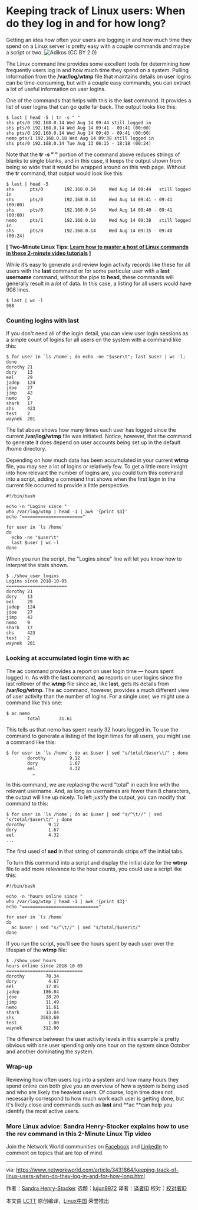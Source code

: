 [#]: collector: (lujun9972)
[#]: translator: ( )
[#]: reviewer: ( )
[#]: publisher: ( )
[#]: url: ( )
[#]: subject: (Keeping track of Linux users: When do they log in and for how long?)
[#]: via: (https://www.networkworld.com/article/3431864/keeping-track-of-linux-users-when-do-they-log-in-and-for-how-long.html)
[#]: author: (Sandra Henry-Stocker https://www.networkworld.com/author/Sandra-Henry_Stocker/)

Keeping track of Linux users: When do they log in and for how long?
======
Getting an idea how often your users are logging in and how much time they spend on a Linux server is pretty easy with a couple commands and maybe a script or two.
![Adikos \(CC BY 2.0\)][1]

The Linux command line provides some excellent tools for determining how frequently users log in and how much time they spend on a system. Pulling information from the **/var/log/wtmp** file that maintains details on user logins can be time-consuming, but with a couple easy commands, you can extract a lot of useful information on user logins.

One of the commands that helps with this is the **last** command. It provides a list of user logins that can go quite far back. The output looks like this:

```
$ last | head -5 | tr -s " "
shs pts/0 192.168.0.14 Wed Aug 14 09:44 still logged in
shs pts/0 192.168.0.14 Wed Aug 14 09:41 - 09:41 (00:00)
shs pts/0 192.168.0.14 Wed Aug 14 09:40 - 09:41 (00:00)
nemo pts/1 192.168.0.18 Wed Aug 14 09:38 still logged in
shs pts/0 192.168.0.14 Tue Aug 13 06:15 - 18:18 (00:24)
```

Note that the **tr -s " "** portion of the command above reduces strings of blanks to single blanks, and in this case, it keeps the output shown from being so wide that it would be wrapped around on this web page. Without the **tr** command, that output would look like this:

```
$ last | head -5
shs      pts/0        192.168.0.14     Wed Aug 14 09:44   still logged in
shs      pts/0        192.168.0.14     Wed Aug 14 09:41 - 09:41  (00:00)
shs      pts/0        192.168.0.14     Wed Aug 14 09:40 - 09:41  (00:00)
nemo     pts/1        192.168.0.18     Wed Aug 14 09:38   still logged in
shs      pts/0        192.168.0.14     Wed Aug 14 09:15 - 09:40  (00:24)
```

**[ Two-Minute Linux Tips: [Learn how to master a host of Linux commands in these 2-minute video tutorials][2] ]**

While it’s easy to generate and review login activity records like these for all users with the **last** command or for some particular user with a **last username** command, without the pipe to **head**, these commands will generally result in a _lot_ of data. In this case, a listing for all users would have 908 lines.

```
$ last | wc -l
908
```

### Counting logins with last

If you don't need all of the login detail, you can view user login sessions as a simple count of logins for all users on the system with a command like this:

```
$ for user in `ls /home`; do echo -ne "$user\t"; last $user | wc -l; done
dorothy 21
dory    13
eel     29
jadep   124
jdoe    27
jimp    42
nemo    9
shark   17
shs     423
test    2
waynek  201
```

The list above shows how many times each user has logged since the current **/var/log/wtmp** file was initiated. Notice, however, that the command to generate it does depend on user accounts being set up in the default /home directory.

Depending on how much data has been accumulated in your current **wtmp** file, you may see a lot of logins or relatively few. To get a little more insight into how relevant the number of logins are, you could turn this command into a script, adding a command that shows when the first login in the current file occurred to provide a little perspective.

```
#!/bin/bash

echo -n "Logins since "
who /var/log/wtmp | head -1 | awk '{print $3}'
echo "======================="

for user in `ls /home`
do
  echo -ne "$user\t"
  last $user | wc -l
done
```

When you run the script, the "Logins since" line will let you know how to interpret the stats shown.

```
$ ./show_user_logins
Logins since 2018-10-05
=======================
dorothy 21
dory    13
eel     29
jadep   124
jdoe    27
jimp    42
nemo    9
shark   17
shs     423
test    2
waynek  201
```

### Looking at accumulated login time with **ac**

The **ac** command provides a report on user login time — hours spent logged in. As with the **last** command, **ac** reports on user logins since the last rollover of the **wtmp** file since **ac**, like **last**, gets its details from **/var/log/wtmp**. The **ac** command, however, provides a much different view of user activity than the number of logins. For a single user, we might use a command like this one:

```
$ ac nemo
        total       31.61
```

This tells us that nemo has spent nearly 32 hours logged in. To use the command to generate a listing of the login times for all users, you might use a command like this:

```
$ for user in `ls /home`; do ac $user | sed "s/total/$user\t/" ; done
        dorothy         9.12
        dory            1.67
        eel             4.32
          …
```

In this command, we are replacing the word “total” in each line with the relevant username. And, as long as usernames are fewer than 8 characters, the output will line up nicely. To left justify the output, you can modify that command to this:

```
$ for user in `ls /home`; do ac $user | sed "s/^\t//" | sed "s/total/$user\t/" ; done
dorothy         9.12
dory            1.67
eel             4.32
...
```

The first used of **sed** in that string of commands strips off the initial tabs.

To turn this command into a script and display the initial date for the **wtmp** file to add more relevance to the hour counts, you could use a script like this:

```
#!/bin/bash

echo -n "hours online since "
who /var/log/wtmp | head -1 | awk '{print $3}'
echo "============================="

for user in `ls /home`
do
  ac $user | sed "s/^\t//" | sed "s/total/$user\t/"
done
```

If you run the script, you'll see the hours spent by each user over the lifespan of the **wtmp** file:

```
$ ./show_user_hours
hours online since 2018-10-05
=============================
dorothy        70.34
dory            4.67
eel            17.05
jadep         186.04
jdoe           28.20
jimp           11.49
nemo           11.61
shark          13.04
shs          3563.60
test            1.00
waynek        312.00
```

The difference between the user activity levels in this example is pretty obvious with one user spending only one hour on the system since October and another dominating the system.

### Wrap-up

Reviewing how often users log into a system and how many hours they spend online can both give you an overview of how a system is being used and who are likely the heaviest users. Of course, login time does not necessarily correspond to how much work each user is getting done, but it's likely close and commands such as **last** and **ac **can help you identify the most active users.

### More Linux advice: Sandra Henry-Stocker explains how to use the rev command in this 2-Minute Linux Tip video

Join the Network World communities on [Facebook][3] and [LinkedIn][4] to comment on topics that are top of mind.

--------------------------------------------------------------------------------

via: https://www.networkworld.com/article/3431864/keeping-track-of-linux-users-when-do-they-log-in-and-for-how-long.html

作者：[Sandra Henry-Stocker][a]
选题：[lujun9972][b]
译者：[译者ID](https://github.com/译者ID)
校对：[校对者ID](https://github.com/校对者ID)

本文由 [LCTT](https://github.com/LCTT/TranslateProject) 原创编译，[Linux中国](https://linux.cn/) 荣誉推出

[a]: https://www.networkworld.com/author/Sandra-Henry_Stocker/
[b]: https://github.com/lujun9972
[1]: https://images.idgesg.net/images/article/2019/08/keyboard-adikos-100808324-large.jpg
[2]: https://www.youtube.com/playlist?list=PL7D2RMSmRO9J8OTpjFECi8DJiTQdd4hua
[3]: https://www.facebook.com/NetworkWorld/
[4]: https://www.linkedin.com/company/network-world
